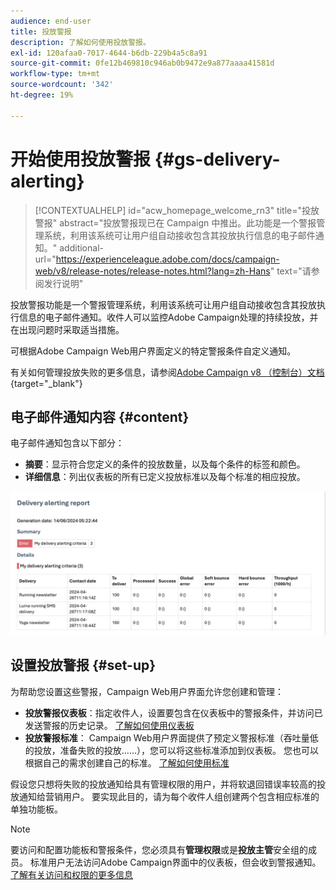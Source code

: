 ```yaml
---
audience: end-user
title: 投放警报
description: 了解如何使用投放警报。
exl-id: 120afaa0-7017-4644-b6db-229b4a5c8a91
source-git-commit: 0fe12b469810c946ab0b9472e9a877aaaa41581d
workflow-type: tm+mt
source-wordcount: '342'
ht-degree: 19%

---
```


# 开始使用投放警报 {#gs-delivery-alerting}


>[!CONTEXTUALHELP]
>id="acw_homepage_welcome_rn3"
>title="投放警报"
>abstract="投放警报现已在 Campaign 中推出。此功能是一个警报管理系统，利用该系统可让用户组自动接收包含其投放执行信息的电子邮件通知。"
>additional-url="https://experienceleague.adobe.com/docs/campaign-web/v8/release-notes/release-notes.html?lang=zh-Hans" text="请参阅发行说明"

投放警报功能是一个警报管理系统，利用该系统可让用户组自动接收包含其投放执行信息的电子邮件通知。收件人可以监控Adobe Campaign处理的持续投放，并在出现问题时采取适当措施。

可根据Adobe Campaign Web用户界面定义的特定警报条件自定义通知。

有关如何管理投放失败的更多信息，请参阅[Adobe Campaign v8 （控制台）文档](https://experienceleague.adobe.com/en/docs/campaign/campaign-v8/send/failures/delivery-failures#send){target="_blank"}

## 电子邮件通知内容 {#content}

电子邮件通知包含以下部分：

* **摘要**：显示符合您定义的条件的投放数量，以及每个条件的标签和颜色。
* **详细信息**：列出仪表板的所有已定义投放标准以及每个标准的相应投放。

![](assets/alerting-email.png)

## 设置投放警报 {#set-up}

为帮助您设置这些警报，Campaign Web用户界面允许您创建和管理：

* **投放警报仪表板**：指定收件人，设置要包含在仪表板中的警报条件，并访问已发送警报的历史记录。 [了解如何使用仪表板](../msg/delivery-alerting-dashboards.md)
* **投放警报标准**： Campaign Web用户界面提供了预定义警报标准（吞吐量低的投放，准备失败的投放……），您可以将这些标准添加到仪表板。 您也可以根据自己的需求创建自己的标准。 [了解如何使用标准](../msg/delivery-alerting-criteria.md)

假设您只想将失败的投放通知给具有管理权限的用户，并将软退回错误率较高的投放通知给营销用户。 要实现此目的，请为每个收件人组创建两个包含相应标准的单独功能板。

>[!NOTE]
>
>要访问和配置功能板和警报条件，您必须具有&#x200B;**管理权限**&#x200B;或是&#x200B;**投放主管**&#x200B;安全组的成员。 标准用户无法访问Adobe Campaign界面中的仪表板，但会收到警报通知。 [了解有关访问和权限的更多信息](../get-started/permissions.md)
